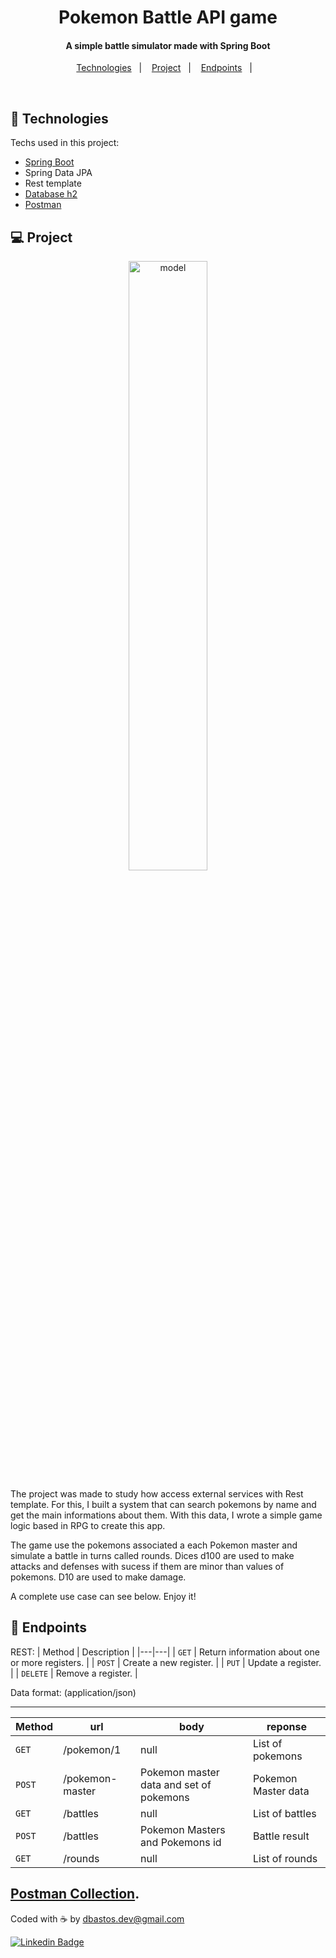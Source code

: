 <h1 align="center">
    Pokemon Battle API game
</h1>

<h4 align="center">
  A simple battle simulator made with Spring Boot
</h4>

<p align="center">
  <a href="#rocket-technologies">Technologies</a>&nbsp;&nbsp;&nbsp;|&nbsp;&nbsp;&nbsp;
  <a href="#-project">Project</a>&nbsp;&nbsp;&nbsp;|&nbsp;&nbsp;&nbsp;
  <a href="#-endpoints">Endpoints</a>&nbsp;&nbsp;&nbsp;|&nbsp;&nbsp;&nbsp;
</p>

<br>

## :rocket: Technologies

Techs used in this project: 

- [Spring Boot](https://spring.io/)
- Spring Data JPA
- Rest template
- [Database h2](https://www.h2database.com/html/main.html)
- [Postman](https://www.postman.com/)

## 💻 Project

<p align="center">
  <img alt="model" src="https://github.com/dbastosdev/spring-pokemon-api/blob/main/model.png" width="50%">
</p>

The project was made to study how access external services with Rest template. For this, I built a system that can search pokemons by name and get the main informations about them. With this data, I wrote a simple game logic based in RPG to create this app. 

The game use the pokemons associated a each Pokemon master and simulate a battle in turns called rounds. Dices d100 are used to make attacks and defenses with sucess if them are minor than values of pokemons. D10 are used to make damage.

A complete use case can see below. Enjoy it!

## 🔖 Endpoints

REST:
| Method | Description |
|---|---|
| `GET` | Return information about one or more registers. |
| `POST` | Create a new register. |
| `PUT` | Update a register. |
| `DELETE` | Remove a register. |

Data format: (application/json)

---

| Method | url | body | reponse
|---|---|---|---|
| `GET` | /pokemon/1 | null | List of pokemons
| `POST` | /pokemon-master| Pokemon master data and set of pokemons | Pokemon Master data
| `GET` | /battles | null | List of battles
| `POST` | /battles | Pokemon Masters and Pokemons id | Battle result
| `GET` | /rounds | null | List of rounds

[Postman Collection](https://github.com/dbastosdev/spring-pokemon-api/tree/main/postman). 
---

Coded with ☕️ by dbastos.dev@gmail.com 

[![Linkedin Badge](https://img.shields.io/badge/-LinkedIn-blue?style=flat-square&logo=Linkedin&logoColor=white&link=https://www.linkedin.com/in/douglas-b-5a7413219/)]( https://www.linkedin.com/in/douglas-b-5a7413219/)
